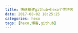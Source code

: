 ```yaml
---
title: 快速搭建github+hexo个性博客
date: 2017-08-02 18:25:25
categories: hexo
tags: [hexo,博客,github]
---
```

